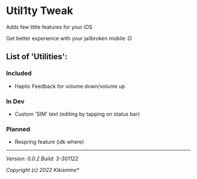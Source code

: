 # Util1ty Tweak
Adds few little features for your iOS

Get better experience with your jailbroken mobile :D

## List of 'Utilities':

### Included
- Haptic Feedback for volume down/volume up

### In Dev
- Custom 'SIM' text (editing by tapping on status bar)

### Planned
- Respring feature (idk where)

----
*Version: 0.0.2*
*Build: 3-301122*

*Copyright (c) 2022 Kikismine**